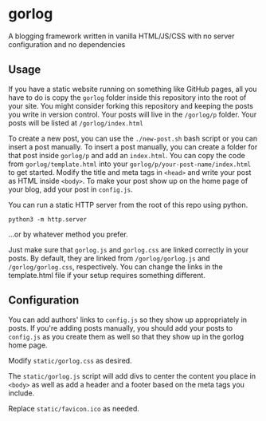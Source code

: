 # gorlog

A blogging framework written in vanilla HTML/JS/CSS with no server configuration and no dependencies

## Usage

If you have a static website running on something like GitHub pages, all you have to do is copy the `gorlog` folder inside this repository into the root of your site. You might consider forking this repository and keeping the posts you write in version control. Your posts will live in the `/gorlog/p` folder. Your posts will be listed at `/gorlog/index.html`

To create a new post, you can use the `./new-post.sh` bash script or you can insert a post manually. To insert a post manually, you can create a folder for that post inside `gorlog/p` and add an `index.html`. You can copy the code from `gorlog/template.html` into your `gorlog/p/your-post-name/index.html` to get started. Modify the title and meta tags in `<head>` and  write your post as HTML inside `<body>`. To make your post show up on the home page of your blog, add your post in `config.js`.

You can run a static HTTP server from the root of this repo using python.

```
python3 -m http.server
```

...or by whatever method you prefer.

Just make sure that `gorlog.js` and `gorlog.css` are linked correctly in your posts. By default, they are linked from `/gorlog/gorlog.js` and `/gorlog/gorlog.css`, respectively. You can change the links in the template.html file if your setup requires something different.


## Configuration

You can add authors' links to `config.js` so they show up appropriately in posts. If you're adding posts manually, you should add your posts to `config.js` as you create them as well so that they show up in the gorlog home page.

Modify `static/gorlog.css` as desired.

The `static/gorlog.js` script will add divs to center the content you place in `<body>` as well as add a header and a footer based on the meta tags you include.

Replace `static/favicon.ico` as needed.
